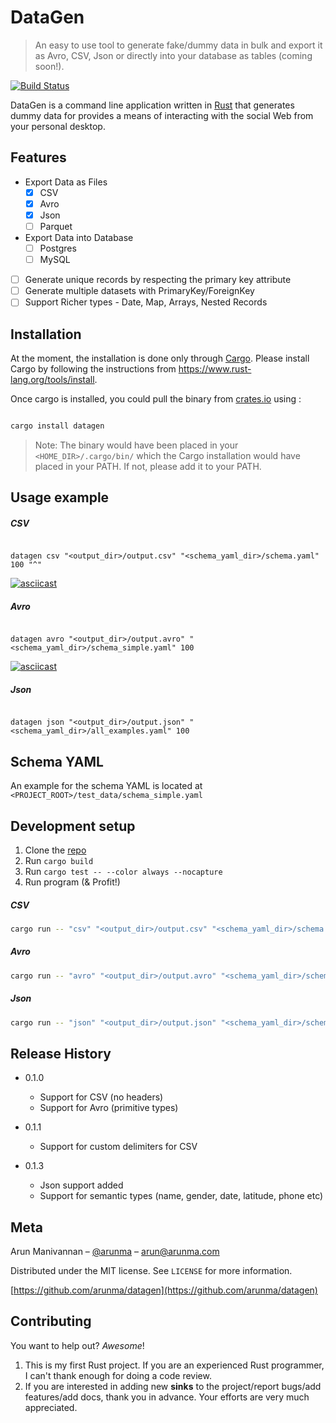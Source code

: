 # DataGen
> An easy to use tool to generate fake/dummy data in bulk and export it as Avro, CSV, Json or directly into your database as tables (coming soon!).


[![Build Status](https://travis-ci.com/arunma/datagen.svg?branch=master)](https://travis-ci.com/arunma/datagen)



DataGen is a command line application written in [Rust](https://www.rust-lang.org/) that generates dummy data for provides a means of interacting with the social Web from your personal
desktop.

## Features

 * Export Data as Files
   * [x] CSV
   * [x] Avro
   * [x] Json
   * [ ] Parquet
 * Export Data into Database
   * [ ] Postgres
   * [ ] MySQL
 * [ ] Generate unique records by respecting the primary key attribute
 * [ ] Generate multiple datasets with PrimaryKey/ForeignKey
 * [ ] Support Richer types - Date, Map, Arrays, Nested Records
 
## Installation

At the moment, the installation is done only through [Cargo](https://www.rust-lang.org/tools/install).  Please install Cargo by following the instructions from https://www.rust-lang.org/tools/install.

Once cargo is installed, you could pull the binary from [crates.io](https://crates.io/crates/datagen) using : 

```bash

cargo install datagen

```


> Note: The binary would have been placed in your `<HOME_DIR>/.cargo/bin/` which the Cargo installation would have placed in your PATH.  If not, please add it to your PATH.

<!--
OS X & Linux:

```sh
npm install my-crazy-module --save
```

Windows:

```sh
edit autoexec.bat
```
-->

## Usage example

##### CSV 

```$bash

datagen csv "<output_dir>/output.csv" "<schema_yaml_dir>/schema.yaml" 100 "^"

```

[![asciicast](https://asciinema.org/a/249996.png)](https://asciinema.org/a/249996)


##### Avro

```$bash

datagen avro "<output_dir>/output.avro" "<schema_yaml_dir>/schema_simple.yaml" 100

```

[![asciicast](https://asciinema.org/a/249989.png)](https://asciinema.org/a/249989)


##### Json

```$bash

datagen json "<output_dir>/output.json" "<schema_yaml_dir>/all_examples.yaml" 100

```

<!--
A few motivating and useful examples of how your product can be used. Spice this up with code blocks and potentially more screenshots.

_For more examples and usage, please refer to the [Wiki][wiki]._
-->

## Schema YAML

An example for the schema YAML is located at `<PROJECT_ROOT>/test_data/schema_simple.yaml`

## Development setup

1. Clone the [repo](https://github.com/arunma/datagen.git)
2. Run `cargo build`
3. Run `cargo test -- --color always --nocapture`
4. Run program (& Profit!)

##### CSV
```bash
cargo run -- "csv" "<output_dir>/output.csv" "<schema_yaml_dir>/schema.yaml" 100 ";"
```

##### Avro
```bash
cargo run -- "avro" "<output_dir>/output.avro" "<schema_yaml_dir>/schema_simple.yaml" 100
``` 

##### Json
```bash
cargo run -- "json" "<output_dir>/output.json" "<schema_yaml_dir>/schema.yaml" 100
```


<!--
Describe how to install all development dependencies and how to run an automated test-suite of some kind. Potentially do this for multiple platforms.

```sh
make install
npm test
```
-->

## Release History

* 0.1.0
    * Support for CSV (no headers)
    * Support for Avro (primitive types)
    
* 0.1.1
    * Support for custom delimiters for CSV
    
* 0.1.3
    * Json support added
    * Support for semantic types (name, gender, date, latitude, phone etc) 

## Meta

Arun Manivannan – [@arunma](https://twitter.com/arunma) – arun@arunma.com

Distributed under the MIT license. See ``LICENSE`` for more information.

[https://github.com/arunma/datagen](https://github.com/arunma/datagen)

## Contributing

You want to help out? _Awesome_! 

1. This is my first Rust project.  If you are an experienced Rust programmer, I can't thank enough for doing a code review. 
2. If you are interested in adding new **sinks** to the project/report bugs/add features/add docs, thank you in advance.  Your efforts are very much appreciated.   

<!-- Markdown link & img dfn's 

[wiki]: https://github.com/yourname/yourproject/wiki-->